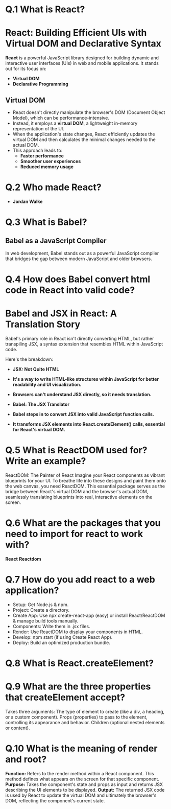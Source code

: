 #  Q.1 What is React?

# React: Building Efficient UIs with Virtual DOM and Declarative Syntax

**React** is a powerful JavaScript library designed for building dynamic and interactive user interfaces (UIs) in web and mobile applications. It stands out for its focus on:

* **Virtual DOM**
* **Declarative Programming**

## Virtual DOM

- React doesn't directly manipulate the browser's DOM (Document Object Model), which can be performance-intensive.
- Instead, it employs a **virtual DOM**, a lightweight in-memory representation of the UI.
- When the application's state changes, React efficiently updates the virtual DOM and then calculates the minimal changes needed to the actual DOM.
- This approach leads to:
    - **Faster performance**
    - **Smoother user experiences**
    - **Reduced memory usage**


# Q.2 Who made React?

* **Jordan Walke**


# Q.3 What is Babel?

## Babel as a JavaScript Compiler

In web development, Babel stands out as a powerful JavaScript compiler that bridges the gap between modern JavaScript and older browsers.

# Q.4 How does Babel convert html code in React into valid code?

# Babel and JSX in React: A Translation Story

Babel's primary role in React isn't directly converting HTML, but rather transpiling JSX, a syntax extension that resembles HTML within JavaScript code.

Here's the breakdown:

- **JSX: Not Quite HTML**
- **It's a way to write HTML-like structures within JavaScript for better readability and UI visualization.**
- **Browsers can't understand JSX directly, so it needs translation.**

- **Babel: The JSX Translator**
- **Babel steps in to convert JSX into valid JavaScript function calls.**
- **It transforms JSX elements into React.createElement() calls, essential for React's virtual DOM.**

# Q.5 What is ReactDOM used for? Write an example?

ReactDOM: The Painter of React
Imagine your React components as vibrant blueprints for your UI. To breathe life into these designs and paint them onto the web canvas, you need ReactDOM. This essential package serves as the bridge between React's virtual DOM and the browser's actual DOM, seamlessly translating blueprints into real, interactive elements on the screen.

# Q.6 What are the packages that you need to import for react to work with?

**React**
**Reactdom**

# Q.7 How do you add react to a web application?
- Setup: Get Node.js & npm.
- Project: Create a directory.
- Create App: Use npx create-react-app (easy) or install React/ReactDOM & manage build tools manually.
- Components: Write them in .jsx files.
- Render: Use ReactDOM to display your components in HTML.
- Develop: npm start (if using Create React App).
- Deploy: Build an optimized production bundle.


# Q.8 What is React.createElement?
# Q.9 What are the three properties that createElement accept?

Takes three arguments:
The type of element to create (like a div, a heading, or a custom component).
Props (properties) to pass to the element, controlling its appearance and behavior.
Children (optional nested elements or content).


# Q.10 What is the meaning of render and root?
**Function:** Refers to the render method within a React component. This method defines what appears on the screen for that specific component.
**Purpose:** Takes the component's state and props as input and returns JSX describing the UI elements to be displayed.
**Output:** The returned JSX code is used by React to update the virtual DOM and ultimately the browser's DOM, reflecting the component's current state.